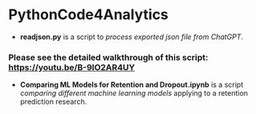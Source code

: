 # PythonCode4Analytics

- **readjson.py** is a script to _process exported json file from ChatGPT_. 
### Please see the detailed walkthrough of this script: https://youtu.be/B-9IO2AR4UY

- **Comparing ML Models for Retention and Dropout.ipynb** is a script _comparing different machine learning models_ applying to a retention prediction research.
